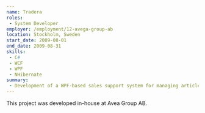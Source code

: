 ```yaml
---
name: Tradera
roles: 
 - System Developer
employer: /employment/12-avega-group-ab
location: Stockholm, Sweden
start_date: 2009-08-01
end_date: 2009-08-31
skills:
 - C#
 - WCF
 - WPF
 - NHibernate
summary:
 - Development of a WPF-based sales support system for managing articles and campaigns published on tradera.se.
---
```

<!--more-->
This project was developed in-house at Avea Group AB.